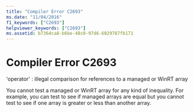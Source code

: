 ```yaml
---
title: "Compiler Error C2693"
ms.date: "11/04/2016"
f1_keywords: ["C2693"]
helpviewer_keywords: ["C2693"]
ms.assetid: b7364ca8-b6be-48c0-97d6-6029787fb171
---
```

# Compiler Error C2693

'operator' : illegal comparison for references to a managed or WinRT array

You cannot test a managed or WinRT array for any kind of inequality. For example, you can test to see if managed arrays are equal but you cannot test to see if one array is greater or less than another array.
